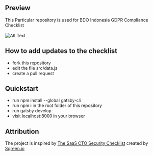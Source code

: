 ## Preview
This Particular repository is used for BDO Indonesia GDPR Compliance Checklist
<br><br>
![Alt Text](https://media.giphy.com/media/3Z1p26i8arSrEj1wOB/giphy.gif)


## How to add updates to the checklist

- fork this repository
- edit the file src/data.js
- create a pull request


## Quickstart

- run npm install --global gatsby-cli
- run npm i in the root folder of this repository
- run gatsby develop
- visit localhost:8000 in your browser

## Attribution

The project is inspired by [The SaaS CTO Security Checklist](https://cto-security-checklist.sqreen.io/) 
created by [Sqreen.io](https://www.sqreen.io/)



